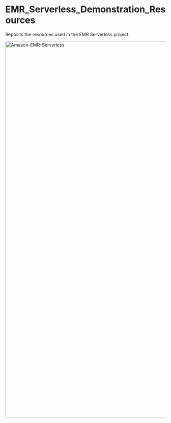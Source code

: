 # EMR_Serverless_Demonstration_Resources
Reposits the resources used in the EMR Serverless project.

<img width="1180" alt="Amazon-EMR-Serverless" src="https://github.com/kevinndungu-source/EMR_Serverless_Demonstration_Resources/assets/114335263/0b67b0b1-eacc-4101-ba35-90e31b7d8fb9">

